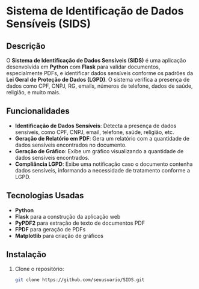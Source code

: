 # Sistema de Identificação de Dados Sensíveis (SIDS)

## Descrição
O **Sistema de Identificação de Dados Sensíveis (SIDS)** é uma aplicação desenvolvida em **Python** com **Flask** para validar documentos, especialmente PDFs, e identificar dados sensíveis conforme os padrões da **Lei Geral de Proteção de Dados (LGPD)**. O sistema verifica a presença de dados como CPF, CNPJ, RG, emails, números de telefone, dados de saúde, religião, e muito mais.

## Funcionalidades
- **Identificação de Dados Sensíveis**: Detecta a presença de dados sensíveis, como CPF, CNPJ, email, telefone, saúde, religião, etc.
- **Geração de Relatório em PDF**: Gera um relatório com a quantidade de dados sensíveis encontrados no documento.
- **Geração de Gráfico**: Exibe um gráfico visualizando a quantidade de dados sensíveis encontrados.
- **Compliância LGPD**: Exibe uma notificação caso o documento contenha dados sensíveis, informando a necessidade de tratamento conforme a LGPD.

## Tecnologias Usadas
- **Python**
- **Flask** para a construção da aplicação web
- **PyPDF2** para extração de texto de documentos PDF
- **FPDF** para geração de PDFs
- **Matplotlib** para criação de gráficos

## Instalação

1. Clone o repositório:
   ```bash
   git clone https://github.com/seuusuario/SIDS.git

